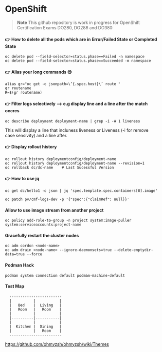 # OpenShift

>**Note**
>This github repository is work in progress for OpenShift Certification Exams DO280, DO288 and DO380


#### 👉 How to delete all the pods which are in Error/Failed State or Completed State 
    oc delete pod --field-selector=status.phase==Failed -n namespace
    oc delete pod --field-selector=status.phase==Succeeded -n namespace

#### 👉 Alias your long commands 😊 
    alias gr="oc get -o jsonpath=\’{.spec.host}\’ route " 
    gr routename
    R=$(gr routename)

#### 👉 Filter logs selectively --> e.g display line and a line after the match occres
    oc describe deployment deployment-name | grep -i -A 1 liveness

This will display a line that incluness liveness or Liveness (-i for remove case sensivity) and a line after.

#### 👉 Display rollout history
    oc rollout history deploymentconfig/deployment-name
    oc rollout history deploymentconfig/deployment-name --revision=1
    oc rollback dc/dc-name    # Last Sucessful Version

#### 👉 How to use jq
    oc get dc/hello1 -o json | jq 'spec.template.spec.containers[0].image'

    oc patch pv/cmf-logs-dev -p '{"spec":{"claimRef": null}}'

#### Allow to use image stream from another project
    oc policy add-role-to-group -n project system:image-puller system:serviceaccounts:project-name
    
#### Gracefully restart the cluster nodes
    oc adm cordon <node-name>
    oc adm drain <node-name> --ignore-daemonsets=true --delete-emptydir-data=true --force
    
#### Podman Hack
    podman system connection default podman-machine-default
    
#### Test Map
      ------------------------
      |          |           |
      |   Bed    |  Living   |
      |   Room   |   Room    |
      |          |           |
      |----------|-----------|
      |          |           |
      |  Kitchen |  Dining   |
      |          |   Room    |
      ------------------------

https://github.com/ohmyzsh/ohmyzsh/wiki/Themes
